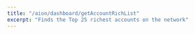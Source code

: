 ```yaml
---
title: "/aion/dashboard/getAccountRichList"
excerpt: "Finds the Top 25 richest accounts on the network"
---
```

